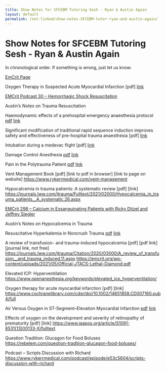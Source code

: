 ```yaml
---
title: Show Notes for SFCEBM Tutoring Sesh - Ryan & Austin Again
layout: default
permalink: /not-linked/show-notes-SFCEBM-tutor-ryan-and-austin-again/
---
```


# Show Notes for SFCEBM Tutoring Sesh - Ryan & Austin Again

In chronological order.  If something is wrong, just let us know:

[EmCrit Page](https://emcrit.org/about/)

Oxygen Therapy in Suspected Acute Myocardial Infarction [pdf] [link](https://www.nejm.org/doi/full/10.1056/nejmoa1706222)

[EMCrit Podcast 30 – Hemorrhagic Shock Resuscitation](https://emcrit.org/emcrit/trauma-resuscitation-dutton/)

Austin’s Notes on Trauma Resuscitation

Haemodynamic effects of a prehospital emergency anaesthesia protocol [pdf](https://archive.org/download/show-notes-sfcebm-tutor-ryan-and-austin-again/Haemodynamic%20effects%20of%20a%20prehospital%20emergency%20anaesthesia%20protocol.pdf) [link](https://bmjopen.bmj.com/content/11/12/e056487.long)

Significant modification of traditional rapid sequence induction improves safety and effectiveness of pre-hospital trauma anaesthesia [pdf] [link](https://ccforum.biomedcentral.com/articles/10.1186/s13054-015-0872-2)

Intubation during a medevac flight [pdf] [link](https://sjtrem.biomedcentral.com/articles/10.1186/s13049-020-00784-z)

Damage Control Anesthesia [pdf](https://archive.org/download/show-notes-sfcebm-tutor-ryan-and-austin-again/Damage%20Control%20Anesthesia.pdf) [link](https://emcrit.org/wp-content/uploads/damage_controanesthesial.pdf)

Pain in the Polytrauma Patient [pdf](https://archive.org/download/show-notes-sfcebm-tutor-ryan-and-austin-again/Pain%20in%20the%20Polytrauma%20Patient.pdf) [link](https://painandpsa.org/pain-in-the-poly-trauma-patient/)

Vent Management Book [pdf] [link to pdf in browser] [link to page on website]
https://www.rykerrmedical.com/vent-management

Hypocalcemia in trauma patients: A systematic review [pdf] [link]
https://journals.lww.com/jtrauma/Fulltext/2021/02000/Hypocalcemia_in_trauma_patients__A_systematic.26.aspx

[EMCrit 298 – Calcium in Exsanguinating Patients with Ricky Ditzel and Jeffrey Siegler](https://emcrit.org/emcrit/calcium-massive-transfusion/)

Austin’s Notes on Hypocalcemia in Trauma

Resuscitative Hyperkalemia in Noncrush Trauma [pdf](https://archive.org/download/show-notes-sfcebm-tutor-ryan-and-austin-again/Resuscitative%20Hyperkalemia%20in%20Noncrush%20Trauma.pdf) [link](https://journals.lww.com/cjasn/Fulltext/2007/03000/Resuscitative_Hyperkalemia_in_Noncrush_Trauma__A.27.aspx)

A review of transfusion- and trauma-induced hypocalcemia [pdf] [pdf link] [journal link, not free]
https://journals.lww.com/jtrauma/Citation/2020/03000/A_review_of_transfusion__and_trauma_induced.11.aspx
https://emcrit.org/wp-content/uploads/2021/05/Official-JTACS-Lethal-Diamond.pdf

Elevated ICP: Hyperventilation
https://www.openanesthesia.org/keywords/elevated_icp_hyperventilation/

Oxygen therapy for acute myocardial infarction [pdf] [link]
https://www.cochranelibrary.com/cdsr/doi/10.1002/14651858.CD007160.pub4/full

Air Versus Oxygen in ST-Segment–Elevation Myocardial Infarction [pdf](https://archive.org/download/show-notes-sfcebm-tutor-ryan-and-austin-again/Air%20Versus%20Oxygen%20in%20ST-Segment%E2%80%93Elevation%20Myocardial%20Infarction.pdf) [link](https://www.ahajournals.org/doi/10.1161/CIRCULATIONAHA.114.014494?url_ver=Z39.88-2003&rfr_id=ori:rid:crossref.org&rfr_dat=cr_pub%20%200pubmed)

Effects of oxygen on the development and severity of retinopathy of prematurity [pdf] [link]
https://www.jaapos.org/article/S1091-8531(13)00133-X/fulltext

Question Tradition: Glucagon for Food Boluses
https://rebelem.com/question-tradition-glucagon-food-boluses/

Podcast – Scripts Discussion with Richard
https://www.rykerrmedical.com/podcast/episode/e53c5604/scripts-discussion-with-richard

